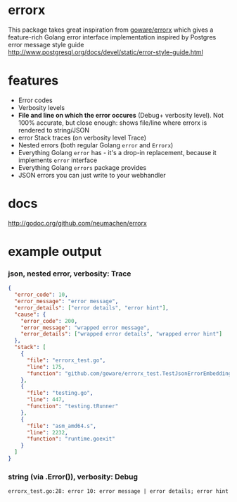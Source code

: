 # errorx

This package takes great inspiration from [goware/errorx](https://github.com/goware/errorx.git) which gives a feature-rich Golang error interface implementation inspired by Postgres error message style guide http://www.postgresql.org/docs/devel/static/error-style-guide.html

# features

- Error codes
- Verbosity levels
- **File and line on which the error occures** (Debug+ verbosity level). Not 100% accurate, but close enough: shows file/line where errorx is rendered to string/JSON
- error Stack traces (on verbosity level Trace)
- Nested errors (both regular Golang `error` and `Errorx`)
- Everything Golang `error` has - it's a drop-in replacement, because it implements `error` interface
- Everything Golang `errors` package provides
- JSON errors you can just write to your webhandler

# docs

http://godoc.org/github.com/neumachen/errorx

# example output

### json, nested error, verbosity: Trace

```json
{
  "error_code": 10,
  "error_message": "error message",
  "error_details": ["error details", "error hint"],
  "cause": {
    "error_code": 200,
    "error_message": "wrapped error message",
    "error_details": ["wrapped error details", "wrapped error hint"]
  },
  "stack": [
    {
      "file": "errorx_test.go",
      "line": 175,
      "function": "github.com/goware/errorx_test.TestJsonErrorEmbedding"
    },
    {
      "file": "testing.go",
      "line": 447,
      "function": "testing.tRunner"
    },
    {
      "file": "asm_amd64.s",
      "line": 2232,
      "function": "runtime.goexit"
    }
  ]
}
```

### string (via .Error()), verbosity: Debug

```
errorx_test.go:28: error 10: error message | error details; error hint
```
